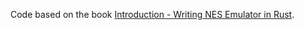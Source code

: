 Code based on the book [Introduction - Writing NES Emulator in Rust](https://bugzmanov.github.io/nes_ebook/).